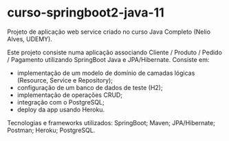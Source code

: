 # curso-springboot2-java-11

Projeto de aplicação web service criado no curso Java Completo (Nelio Alves, UDEMY).

Este projeto consiste numa aplicação associando Cliente / Produto / Pedido / Pagamento utilizando SpringBoot Java e JPA/Hibernate.
Consiste em:
  - implementação de um modelo de domínio de camadas lógicas (Resource, Service e Repository); 
  - configuração de um banco de dados de teste (H2);
  - implementação de operações CRUD;
  - integração com o PostgreSQL;
  - deploy da app usando Heroku.

Tecnologias e frameworks utilizados: SpringBoot; Maven; JPA/Hibernate; Postman; Heroku; PostgreSQL.
